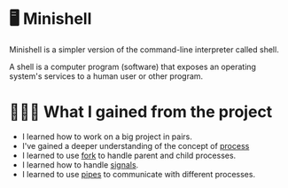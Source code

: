 # 🖥️ Minishell

Minishell is a simpler version of the command-line interpreter called shell.

A shell is a computer program (software) that exposes an operating system's services to a human user or other program.

# 👩🏻‍🏫 What I gained from the project
- I learned how to work on a big project in pairs.
- I've gained a deeper understanding of the concept of [process](https://en.wikipedia.org/wiki/Process_(computing))
- I learned to use [fork](https://www.geeksforgeeks.org/fork-system-call/) to handle parent and child processes.
- I learned how to handle [signals](https://en.wikipedia.org/wiki/Signal_(IPC)).
- I learned to use [pipes](https://www.geeksforgeeks.org/pipe-system-call/) to communicate with different processes.


